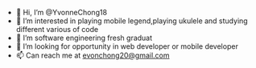 - 👋 Hi, I’m @YvonneChong18
- 👀 I’m interested in playing mobile legend,playing ukulele and studying different various of code
- 🌱 I’m software engineering fresh graduat 
- 💞️ I’m looking for opportunity in web developer or mobile developer 
- 📫 Can reach me at evonchong20@gmail.com 

<!---
YvonneChong18/YvonneChong18 is a ✨ special ✨ repository because its `README.md` (this file) appears on your GitHub profile.Cancel changes
You can click the Preview link to take a look at your changes.
--->
